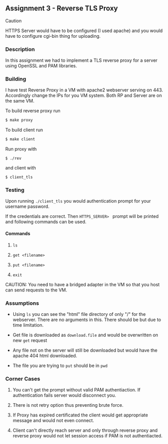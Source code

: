 ## Assignment 3 - Reverse TLS Proxy

> [!CAUTION]
> HTTPS Server would have to be configured (I used apache) and you would have to configure cgi-bin thing for uploading.

### Description
In this assignment we had to implement a TLS reverse proxy for a server using OpenSSL and PAM libraries.

### Building
I have test Reverse Proxy in a VM with apache2 webserver serving on 443. Accordingly change the IPs for you VM system. Both RP and Server are on the same VM.

To build reverse proxy run
```bash
$ make proxy
```

To build client run
```bash
$ make client
```
Run proxy with
```
$ ./rev
```

and client with
```
$ client_tls
```


### Testing

Upon running ```./client_tls``` you would authentication prompt for your username password.

If the credentials are correct. Then ```HTTPS_SERVER> ``` prompt will be printed and following commands can be used.


#### Commands

1) ``ls``

2) ```get <filename>```

3) ```put <filename>```

4) ```exit```


CAUTION: You need to have a bridged adapter in the VM so that you host can send requests to the VM.

### Assumptions
- Using ```ls``` you can see the "html" file directory of only "/" for the webserver. There are no arguments in this. There should be but due to time limitation.

- Get file is downloaded as ```download.file``` and would be overwritten on new `get` request

- Any file not on the server will still be downloaded but would have the apache 404 html downloaded.

- The file you are trying to ```put``` should be in ``pwd``


### Corner Cases

1) You can't get the prompt without valid PAM authentiaction. If authentication fails server would disconnect you.

2) There is not retry option thus preventing brute force.

3) If Proxy has expired certificated the client would get appropriate message and would not even connect.

4) Client can't directly reach server and only through reverse proxy and reverse proxy would not let session access if PAM is not authentiacted.






